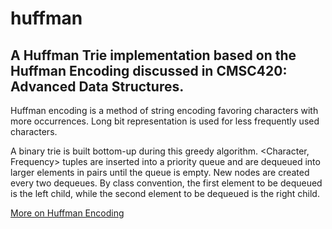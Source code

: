 # huffman
## A Huffman Trie implementation based on the Huffman Encoding discussed in CMSC420: Advanced Data Structures.

Huffman encoding is a method of string encoding favoring characters with more occurrences. Long bit representation is used for less frequently used characters. 

A binary trie is built bottom-up during this greedy algorithm. <Character, Frequency> tuples are inserted into a priority queue and are dequeued into larger elements in pairs until the queue is empty. New nodes are created every two dequeues. By class convention, the first element to be dequeued is the left child, while the second element to be dequeued is the right child.

[More on Huffman Encoding](https://en.wikipedia.org/wiki/Huffman_coding)
